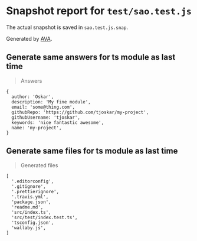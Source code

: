 # Snapshot report for `test/sao.test.js`

The actual snapshot is saved in `sao.test.js.snap`.

Generated by [AVA](https://ava.li).

## Generate same answers for ts module as last time

> Answers

    {
      author: 'Oskar',
      description: 'My fine module',
      email: 'some@thing.com',
      githubRepo: 'https://github.com/tjoskar/my-project',
      githubUsername: 'tjoskar',
      keywords: 'nice fantastic awesome',
      name: 'my-project',
    }

## Generate same files for ts module as last time

> Generated files

    [
      '.editorconfig',
      '.gitignore',
      '.prettierignore',
      '.travis.yml',
      'package.json',
      'readme.md',
      'src/index.ts',
      'src/test/index.test.ts',
      'tsconfig.json',
      'wallaby.js',
    ]
